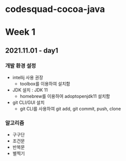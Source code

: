 # codesquad-cocoa-java

# Week 1

## 2021.11.01 - day1

### 개발 환경 설정

- intellij 사용 권장
  - toolbox를 이용하여 설치함
- JDK 설치 : JDK 11
  - homebrew를 이용하여 adoptopenjdk11 설치함
- git CLI/GUI 설치
  - git CLI를 사용하여 git add, git commit, push, clone

### 알고리즘

- 구구단
- 조건문
- 반복문
- 별찍기